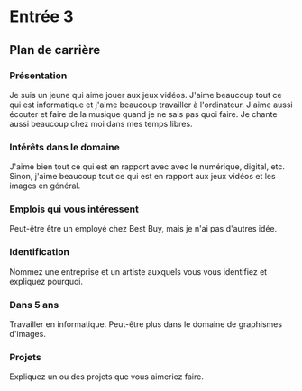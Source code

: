 # Entrée 3
## Plan de carrière

### Présentation
Je suis un jeune qui aime jouer aux jeux vidéos. J'aime beaucoup tout ce qui est informatique et j'aime beaucoup travailler à l'ordinateur. J'aime aussi écouter et faire de la musique quand je ne sais pas quoi faire. Je chante aussi beaucoup chez moi dans mes temps libres. 

### Intérêts dans le domaine
J'aime bien tout ce qui est en rapport avec avec le numérique, digital, etc. Sinon, j'aime beaucoup tout ce qui est en rapport aux jeux vidéos et les images en général. 

### Emplois qui vous intéressent
Peut-être être un employé chez Best Buy, mais je n'ai pas d'autres idée.

### Identification
Nommez une entreprise et un artiste auxquels vous vous identifiez et expliquez pourquoi. 

### Dans 5 ans
Travailler en informatique. Peut-être plus dans le domaine de graphismes d'images.

### Projets
Expliquez un ou des projets que vous aimeriez faire. 
